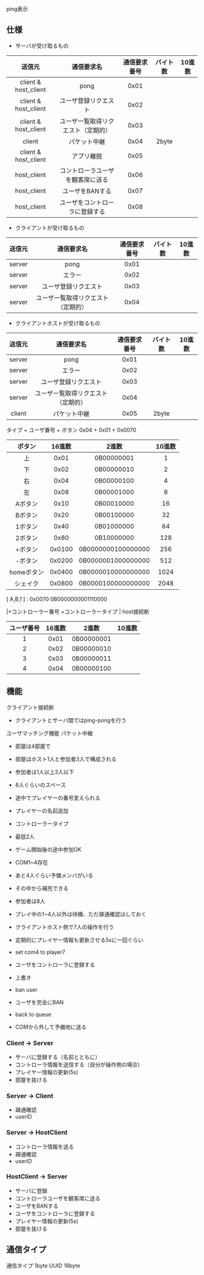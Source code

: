 ping表示

## 仕様

- サーバが受け取るもの

|送信元| 通信要求名 | 通信要求番号  | バイト数 | 10進数 |
|:---: | :---: | :---: | :---: | :---: |
| client & host_client | pong | 0x01 |
| client & host_client | ユーザ登録リクエスト | 0x02 |
| client & host_client | ユーザ一覧取得リクエスト（定期的） | 0x03 |
| client | パケット中継 | 0x04 | 2byte
| client & host_client | アプリ離脱 | 0x05 |
| host_client | コントローラユーザを観客席に送る | 0x06
| host_client | ユーザをBANする | 0x07
| host_client | ユーザをコントローラに登録する | 0x08

- クライアントが受け取るもの

|送信元| 通信要求名 | 通信要求番号  | バイト数 | 10進数 |
|:---: | :---: | :---: | :---: | :---: |
| server | pong | 0x01 |
| server | エラー | 0x02 |
| server | ユーザ登録リクエスト | 0x03 |
| server | ユーザ一覧取得リクエスト（定期的） | 0x04 |

- クライアントホストが受け取るもの

|送信元| 通信要求名 | 通信要求番号  | バイト数 | 10進数 |
| :---: | :---: | :---: | :---: | :---: |
| server | pong | 0x01 |
| server | エラー | 0x02 |
| server | ユーザ登録リクエスト | 0x03 |
| server | ユーザ一覧取得リクエスト（定期的） | 0x04 |
| client | パケット中継 | 0x05 | 2byte |

タイプ + ユーザ番号 + ボタン 0x04 + 0x01 + 0x0070

| ボタン | 16進数 | 2進数 | 10進数 |
| :---: | :---: | :---: | :---: |
| 上 |  0x01 | 0B00000001 | 1 |
| 下 | 0x02 | 0B00000010 | 2 |
| 右 | 0x04 | 0B00000100 | 4 |
| 左 | 0x08 | 0B00001000 | 8 |
| Aボタン | 0x10 | 0B00010000 | 16 |
| Bボタン | 0x20 | 0B00100000 | 32 |
| 1ボタン | 0x40 | 0B01000000  | 64 |
| 2ボタン | 0x80 | 0B10000000 | 128 |
| +ボタン | 0x0100 | 0B0000000100000000 | 256 |
| -ボタン | 0x0200 | 0B0000001000000000 | 512 |
| homeボタン | 0x0400 | 0B0000010000000000 | 1024 |
| シェイク | 0x0800 | 0B0000100000000000 | 2048 |

[ A,B,1 ] : 0x0070 0B0000000001110000

|+コントローラー番号 +コントローラータイプ | host接続断

| ユーザ番号 | 16進数 | 2進数 | 10進数 |
| :---: | :---: | :---: | :---: |
| 1 | 0x01 | 0B00000001 |
| 2 | 0x02 | 0B00000010 |
| 3 | 0x03 | 0B00000011 |
| 4 | 0x04 | 0B00000100 |

## 機能

クライアント接続断

- クライアントとサーバ間ではping-pongを行う

ユーザマッチング機能 パケット中継

- 部屋は4部屋で
- 部屋はホスト1人と参加者3人で構成される
- 参加者は1人以上3人以下

- 8人ぐらいのスペース
- 途中でプレイヤーの番号変えられる
- プレイヤーの名前追加
- コントローラータイプ
- 最低2人
- ゲーム開始後の途中参加OK

- COM1~4存在
- あと4人ぐらい予備メンバがいる
- その中から補充できる
- 参加者は8人
- プレイ中の1~4人以外は待機、ただ疎通確認はしておく
- クライアントホスト側で7人の操作を行う
- 定期的にプレイヤー情報も更新させる5sに一回ぐらい
- set com4 to player7
- ユーザをコントローラに登録する
- 上書き
- ban user
- ユーザを完全にBAN
- back to queue
- COMから外して予備地に送る

### Client -> Server

- サーバに登録する（名前とともに）
- コントローラ情報を送信する（自分が操作側の場合）
- プレイヤー情報の更新(5s)
- 部屋を抜ける

### Server -> Client

- 疎通確認
- userID

### Server -> HostClient

- コントローラ情報を送る
- 疎通確認
- userID

### HostClient -> Server

- サーバに登録
- コントローラユーザを観客席に送る
- ユーザをBANする
- ユーザをコントローラに登録する
- プレイヤー情報の更新(5s)
- 部屋を抜ける

## 通信タイプ

通信タイプ 1byte UUID 16byte

